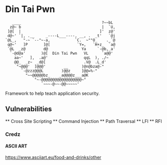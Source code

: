 # Din Tai Pwn
```
   ____                                    ?~~bL
  z@~ b                                    |  `U,
 ]@[  |                                   ]'  z@'
 d@~' `|, .__     _----L___----, __, .  _t'   `@j
`@L_,   "-~ `--"~-a,           `C.  ~""O_    ._`@
 q@~'   ]P       ]@[            `Y=,   `H+z_  `a@
 `@L  _z@        d@               Ya     `-@b,_a'
  `-@d@a'       )@[  Din Tai Pwn   VL      `a@@'
    aa~'   ],  .a@'                qqL  ), ./~
    @@_  _z~  _d@[                 .V@  .L_d'
     "~@@@'  ]@@@'        __      )@n@bza@-"
       `-@zzz@@@L        )@@z     ]@@=%-"
         "~~@@@@@bz_    _a@@@@z___a@K
             "~-@@@@@@@@@@@@@@@@@@~"   
                `~~~-@~~-@@~~~~~'
```

Framework to help teach application security.

## Vulnerabilities 

** Cross Site Scripting
** Command Injection
** Path Traversal
** LFI
** RFI

### Credz
#### ASCII ART
https://www.asciiart.eu/food-and-drinks/other
